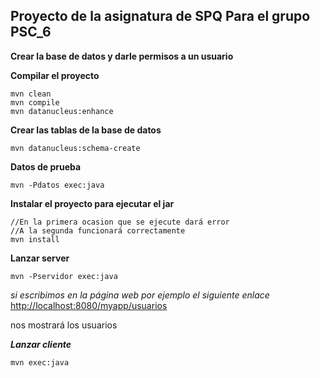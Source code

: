 **Proyecto de la asignatura de SPQ Para el grupo PSC_6**
------------- 
**Crear la base de datos y darle permisos a un usuario**

    

**Compilar el proyecto**

```
mvn clean
mvn compile
mvn datanucleus:enhance
```

**Crear las tablas de la base de datos**

```
mvn datanucleus:schema-create
```

**Datos de prueba**
```
mvn -Pdatos exec:java
```

**Instalar el proyecto para ejecutar el jar**
```
//En la primera ocasion que se ejecute dará error
//A la segunda funcionará correctamente
mvn install
```

**Lanzar server**
```
mvn -Pservidor exec:java
```
*si escribimos en la página web por ejemplo el siguiente enlace*
[http://localhost:8080/myapp/usuarios](http://localhost:8080/myapp/usuarios)

nos mostrará los usuarios

***Lanzar cliente***
```
mvn exec:java

```